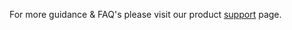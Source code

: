 
For more guidance & FAQ's please visit our product [support](https://www.ordnancesurvey.co.uk/business-and-government/help-and-support/products/topography-layer.html) page.
